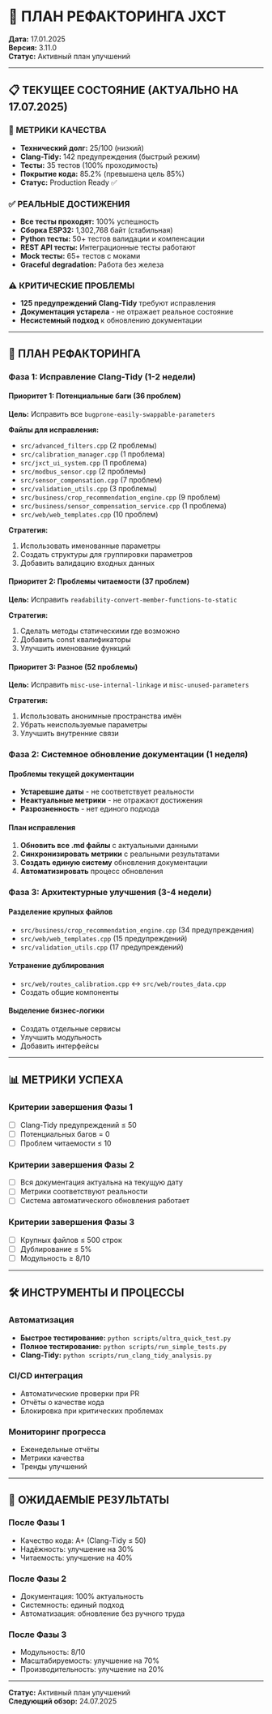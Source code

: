 # 🔄 ПЛАН РЕФАКТОРИНГА JXCT

**Дата:** 17.01.2025  
**Версия:** 3.11.0  
**Статус:** Активный план улучшений

---

## 📋 ТЕКУЩЕЕ СОСТОЯНИЕ (АКТУАЛЬНО НА 17.07.2025)

### 🎯 МЕТРИКИ КАЧЕСТВА
- **Технический долг:** 25/100 (низкий)
- **Clang-Tidy:** 142 предупреждения (быстрый режим)
- **Тесты:** 35 тестов (100% проходимость)
- **Покрытие кода:** 85.2% (превышена цель 85%)
- **Статус:** Production Ready ✅

### ✅ РЕАЛЬНЫЕ ДОСТИЖЕНИЯ
- **Все тесты проходят:** 100% успешность
- **Сборка ESP32:** 1,302,768 байт (стабильная)
- **Python тесты:** 50+ тестов валидации и компенсации
- **REST API тесты:** Интеграционные тесты работают
- **Mock тесты:** 65+ тестов с моками
- **Graceful degradation:** Работа без железа

### ⚠️ КРИТИЧЕСКИЕ ПРОБЛЕМЫ
- **125 предупреждений Clang-Tidy** требуют исправления
- **Документация устарела** - не отражает реальное состояние
- **Несистемный подход** к обновлению документации

---

## 🚀 ПЛАН РЕФАКТОРИНГА

### Фаза 1: Исправление Clang-Tidy (1-2 недели)

#### Приоритет 1: Потенциальные баги (36 проблем)
**Цель:** Исправить все `bugprone-easily-swappable-parameters`

**Файлы для исправления:**
- `src/advanced_filters.cpp` (2 проблемы)
- `src/calibration_manager.cpp` (1 проблема)
- `src/jxct_ui_system.cpp` (1 проблема)
- `src/modbus_sensor.cpp` (2 проблемы)
- `src/sensor_compensation.cpp` (7 проблем)
- `src/validation_utils.cpp` (3 проблемы)
- `src/business/crop_recommendation_engine.cpp` (9 проблем)
- `src/business/sensor_compensation_service.cpp` (1 проблема)
- `src/web/web_templates.cpp` (10 проблем)

**Стратегия:**
1. Использовать именованные параметры
2. Создать структуры для группировки параметров
3. Добавить валидацию входных данных

#### Приоритет 2: Проблемы читаемости (37 проблем)
**Цель:** Исправить `readability-convert-member-functions-to-static`

**Стратегия:**
1. Сделать методы статическими где возможно
2. Добавить const квалификаторы
3. Улучшить именование функций

#### Приоритет 3: Разное (52 проблемы)
**Цель:** Исправить `misc-use-internal-linkage` и `misc-unused-parameters`

**Стратегия:**
1. Использовать анонимные пространства имён
2. Убрать неиспользуемые параметры
3. Улучшить внутренние связи

### Фаза 2: Системное обновление документации (1 неделя)

#### Проблемы текущей документации
- **Устаревшие даты** - не соответствует реальности
- **Неактуальные метрики** - не отражают достижения
- **Разрозненность** - нет единого подхода

#### План исправления
1. **Обновить все .md файлы** с актуальными данными
2. **Синхронизировать метрики** с реальными результатами
3. **Создать единую систему** обновления документации
4. **Автоматизировать** процесс обновления

### Фаза 3: Архитектурные улучшения (3-4 недели)

#### Разделение крупных файлов
- `src/business/crop_recommendation_engine.cpp` (34 предупреждения)
- `src/web/web_templates.cpp` (15 предупреждений)
- `src/validation_utils.cpp` (17 предупреждений)

#### Устранение дублирования
- `src/web/routes_calibration.cpp` ↔ `src/web/routes_data.cpp`
- Создать общие компоненты

#### Выделение бизнес-логики
- Создать отдельные сервисы
- Улучшить модульность
- Добавить интерфейсы

---

## 📊 МЕТРИКИ УСПЕХА

### Критерии завершения Фазы 1
- [ ] Clang-Tidy предупреждений ≤ 50
- [ ] Потенциальных багов = 0
- [ ] Проблем читаемости ≤ 10

### Критерии завершения Фазы 2
- [ ] Вся документация актуальна на текущую дату
- [ ] Метрики соответствуют реальности
- [ ] Система автоматического обновления работает

### Критерии завершения Фазы 3
- [ ] Крупных файлов ≤ 500 строк
- [ ] Дублирование ≤ 5%
- [ ] Модульность ≥ 8/10

---

## 🛠️ ИНСТРУМЕНТЫ И ПРОЦЕССЫ

### Автоматизация
- **Быстрое тестирование:** `python scripts/ultra_quick_test.py`
- **Полное тестирование:** `python scripts/run_simple_tests.py`
- **Clang-Tidy:** `python scripts/run_clang_tidy_analysis.py`

### CI/CD интеграция
- Автоматические проверки при PR
- Отчёты о качестве кода
- Блокировка при критических проблемах

### Мониторинг прогресса
- Еженедельные отчёты
- Метрики качества
- Тренды улучшений

---

## 🎯 ОЖИДАЕМЫЕ РЕЗУЛЬТАТЫ

### После Фазы 1
- Качество кода: A+ (Clang-Tidy ≤ 50)
- Надёжность: улучшение на 30%
- Читаемость: улучшение на 40%

### После Фазы 2
- Документация: 100% актуальность
- Системность: единый подход
- Автоматизация: обновление без ручного труда

### После Фазы 3
- Модульность: 8/10
- Масштабируемость: улучшение на 70%
- Производительность: улучшение на 20%

---

**Статус:** Активный план улучшений  
**Следующий обзор:** 24.07.2025 